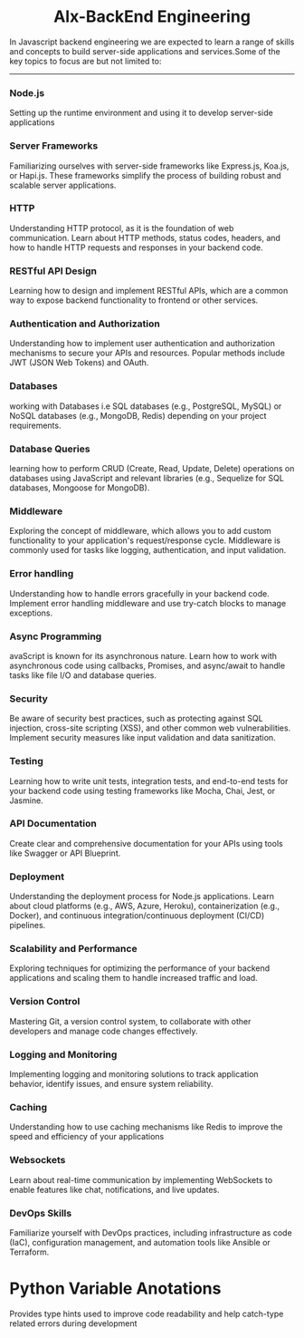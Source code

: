 <center><h1>Alx-BackEnd Engineering</h1></center>
In Javascript backend engineering we are expected to learn a range of skills and concepts to build server-side applications and services.Some of the key topics to focus are but not limited to:

---

### Node.js
Setting up the runtime environment and using it to develop server-side applications

### Server Frameworks
Familiarizing ourselves with server-side frameworks like Express.js, Koa.js, or Hapi.js. These frameworks simplify the process of building robust and scalable server applications.

### HTTP
Understanding HTTP protocol, as it is the foundation of web communication. Learn about HTTP methods, status codes, headers, and how to handle HTTP requests and responses in your backend code.

### RESTful API Design
Learning how to design and implement RESTful APIs, which are a common way to expose backend functionality to frontend or other services.

### Authentication and Authorization
Understanding how to implement user authentication and authorization mechanisms to secure your APIs and resources. Popular methods include JWT (JSON Web Tokens) and OAuth.

### Databases
working with Databases i.e SQL databases (e.g., PostgreSQL, MySQL) or NoSQL databases (e.g., MongoDB, Redis) depending on your project requirements.

### Database Queries
learning how to perform CRUD (Create, Read, Update, Delete) operations on databases using JavaScript and relevant libraries (e.g., Sequelize for SQL databases, Mongoose for MongoDB).

### Middleware 
Exploring the concept of middleware, which allows you to add custom functionality to your application's request/response cycle. Middleware is commonly used for tasks like logging, authentication, and input validation.

### Error handling
Understanding how to handle errors gracefully in your backend code. Implement error handling middleware and use try-catch blocks to manage exceptions.

### Async Programming
avaScript is known for its asynchronous nature. Learn how to work with asynchronous code using callbacks, Promises, and async/await to handle tasks like file I/O and database queries.

### Security
Be aware of security best practices, such as protecting against SQL injection, cross-site scripting (XSS), and other common web vulnerabilities. Implement security measures like input validation and data sanitization.

### Testing
Learning how to write unit tests, integration tests, and end-to-end tests for your backend code using testing frameworks like Mocha, Chai, Jest, or Jasmine.

### API Documentation
Create clear and comprehensive documentation for your APIs using tools like Swagger or API Blueprint.

### Deployment
Understanding the deployment process for Node.js applications. Learn about cloud platforms (e.g., AWS, Azure, Heroku), containerization (e.g., Docker), and continuous integration/continuous deployment (CI/CD) pipelines.

### Scalability and Performance
Exploring techniques for optimizing the performance of your backend applications and scaling them to handle increased traffic and load.

### Version Control
Mastering Git, a version control system, to collaborate with other developers and manage code changes effectively.

### Logging and Monitoring
Implementing logging and monitoring solutions to track application behavior, identify issues, and ensure system reliability.

### Caching
Understanding how to use caching mechanisms like Redis to improve the speed and efficiency of your applications

### Websockets
Learn about real-time communication by implementing WebSockets to enable features like chat, notifications, and live updates.

### DevOps Skills
Familiarize yourself with DevOps practices, including infrastructure as code (IaC), configuration management, and automation tools like Ansible or Terraform.

# Python Variable Anotations
Provides type hints used to improve code readability and help catch-type related errors during development
